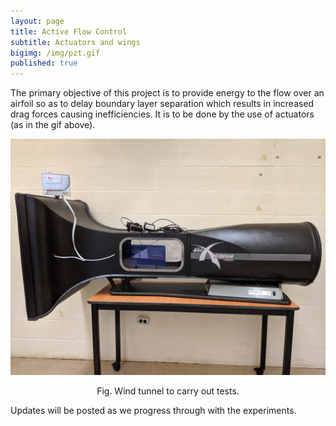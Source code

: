 ```yaml
---
layout: page
title: Active Flow Control
subtitle: Actuators and wings
bigimg: /img/pzt.gif
published: true
---
```


The primary objective of this project is to provide energy to the flow over an airfoil so as to delay boundary layer separation which results in increased drag forces causing inefficiencies. It is to be done by the use of actuators (as in the gif above). 

![WindTunnel](/img/windtunnel.jpg)

<center> Fig. Wind tunnel to carry out tests. </center>

Updates will be posted as we progress through with the experiments. 